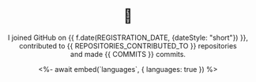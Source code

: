 <h1 align="center">👋</h1>

<p align="center">
  I joined GitHub on {{ f.date(REGISTRATION_DATE, {dateStyle: "short"}) }},<br/>
  contributed to {{ REPOSITORIES_CONTRIBUTED_TO }} repositories<br/>
  and made {{ COMMITS }} commits.
</p>

<p align="center">
  <%- await embed(`languages`, { languages: true }) %>
</p>
